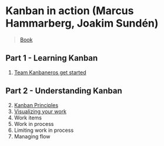 # Kanban in action (Marcus Hammarberg, Joakim Sundén)

>[Book](https://www.goodreads.com/book/show/17789383-kanban-in-action)

## Part 1 - Learning Kanban

1. [Team Kanbaneros get started](01_kanbaneros.md)

## Part 2 - Understanding Kanban

2. [Kanban Principles](02_kanban_principles.md)
3. [Visualizing your work](03_visualizing_your_work.md)
4. Work items
5. Work in process
6. Limiting work in process
7. Managing flow
